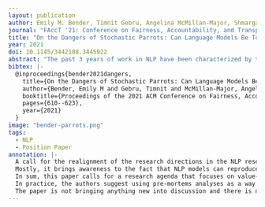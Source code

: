 ```yaml
---
layout: publication
author: Emily M. Bender, Timnit Gebru, Angelina McMillan-Major, Shmargaret Shmitchell
journal: "FAccT '21: Conference on Fairness, Accountability, and Transparency"
title: "On the Dangers of Stochastic Parrots: Can Language Models Be Too Big? 🦜"
year: 2021
doi: 10.1145/3442188.3445922
abstract: "The past 3 years of work in NLP have been characterized by the development and deployment of ever larger language models, especially for English. BERT, its variants, GPT-2/3, and others, most recently Switch-C, have pushed the boundaries of the possible both through architectural innovations and through sheer size. Using these pretrained models and the methodology of fine-tuning them for specific tasks, researchers have extended the state of the art on a wide array of tasks as measured by leaderboards on specific benchmarks for English. In this paper, we take a step back and ask: How big is too big? What are the possible risks associated with this technology and what paths are available for mitigating those risks? We provide recommendations including weighing the environmental and financial costs first, investing resources into curating and carefully documenting datasets rather than ingesting everything on the web, carrying out pre-development exercises evaluating how the planned approach fits into research and development goals and supports stakeholder values, and encouraging research directions beyond ever larger language models."
bibtex: |-
  @inproceedings{bender2021dangers,
    title={On the Dangers of Stochastic Parrots: Can Language Models Be Too Big?🦜},
    author={Bender, Emily M and Gebru, Timnit and McMillan-Major, Angelina and Shmitchell, Shmargaret},
    booktitle={Proceedings of the 2021 ACM Conference on Fairness, Accountability, and Transparency},
    pages={610--623},
    year={2021}
  }
image: "bender-parrots.png"
tags:
  - NLP
  - Position Paper
annotation: |-
  A call for the realignment of the research directions in the NLP research community. This position paper does a reflection on current societal issues of the development of NLP models and their potential risks and harms.
  Mostly, it brings awareness to the fact that NLP models can reproduce or amplify unwanted biases that can propagate stereotypes and other problematic associations. Furthermore, NLP models can be used as powerful tools to deliberately disseminate falsehoods to mislead public opinion.
  In sum, this paper calls for a research agenda that focuses on value-sensitive design. Instead of aiming at creating the biggest model with the largest dataset, the community should start looking at how the models will form part of socio-technical systems. In particular, we should focus on how to create models that are fair, trustworthy, and climate-neutral.
  In practice, the authors suggest using pre-mortems analyses as a way of anticipating the risks of a model and discussing alternatives beforehand.
  The paper is not bringing anything new into discussion and there is not any scientific contribution per se. However, it will always be emblematic because of the controversy around the authors that were required by their employer to remove their names — allegedly because of the critical view on the way tech giants are leading innovation on NLP. Besides, it provides a clear snapshot of the potential harms of NLP and a strong case on the need for a groundbreaking change to make NLP less social-agnostic – including less carbon-agnostic.
---
```

